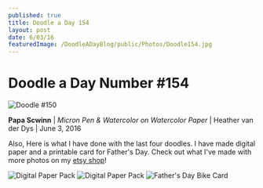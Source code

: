```yaml
---
published: true
title: Doodle a Day 154
layout: post
date: 6/03/16
featuredImage: /DoodleADayBlog/public/Photos/Doodle154.jpg
---
```


# Doodle a Day Number #154

![Doodle #150](/DoodleADayBlog/public/Photos/Doodle154.jpg)

**Papa Scwinn** | *Micron Pen & Watercolor on Watercolor Paper*  | Heather van der Dys | June 3, 2016

Also, Here is what I have done with the last four doodles. I have made digital paper and a printable card for Father's Day. Check out what I've made with more photos on my [etsy shop](http://www.etsy.com/shop/Designed/ForPaper)!

![Digital Paper Pack](/DoodleADayBlog/public/Photos/BIKEpaperSetFullMockup.jpg)
![Digital Paper Pack](/DoodleADayBlog/public/Photos/BikePaperMockup004.jpg)
![Father's Day Bike Card](/DoodleADayBlog/public/Photos/BikeCard_mock_02.jpg)
